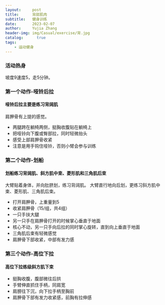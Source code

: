 ```yaml
---
layout:     post
title:      背部肌肉
subtitle:   健身训练
date:       2023-02-07
author:     Yujia Zhang
header-img: img/Casual/exercise/背.jpg
catalog: 	  true
tags:
    - 运动健身
---
```


### 活动热身
坡度9速度5，走5分钟。

### 第一个动作-哑铃后拉
#### 哑铃后拉主要是练习背阔肌
肩胛骨有上提的感觉。
* 两腿跨在躺椅两侧，挺胸收腹贴在躺椅上
* 把哑铃向下腹或臀部拉，同时轻微抬头
* 感受上部肩胛骨收紧
* 注意是用手钩住哑铃，否则小臂会参与训练

### 第二个动作-划船
#### 划船练习背阔肌、斜方肌中束、菱形肌和三角肌后束
大臂贴着身体，并向肚脐划，练习背阔肌。
大臂直行地向后划，更练习斜方肌中束、菱形肌、三角肌后束。
* 打开肩胛骨，上重量到5
* 收紧肩胛骨（15/组，共4组）
* 一只手扶大腿
* 另一只手在肩胛骨打开的时候掌心垂直于地面
* 核心不动，另一只手向后拉的同时掌心旋转，直到向上垂直于地面
* 三角肌后束有轻微感觉
* 肩胛骨下部收紧，中部有发力感

### 第三个动作-高位下拉
#### 高位下拉练级斜方肌下束
* 挺胸收腹，腹部微往后拱
* 手臂伸直抓住手柄，同肩宽
* 肩膀往下沉，向下拉手柄至胸前
* 肩胛骨下部有发力收紧感，前胸有拉伸感

